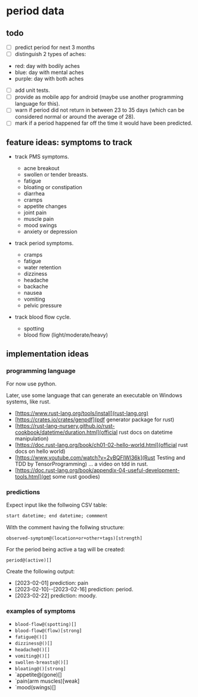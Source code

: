 
# period data

## todo

 - [ ] predict period for next 3 months
 - [ ] distinguish 2 types of aches:
  - red: day with bodily aches
  - blue: day with mental aches
  - purple: day with both aches
 - [ ] add unit tests.
 - [ ] provide as mobile app for android (maybe use another programming language for this).
 - [ ] warn if period did not return in between 23 to 35 days (which can be considered normal or around the average of 28).
 - [ ] mark if a period happened far off the time it would have been predicted.

## feature ideas: symptoms to track

 - track PMS symptoms.
   - acne breakout
   - swollen or tender breasts.
   - fatigue
   - bloating or constipation
   - diarrhea
   - cramps
   - appetite changes
   - joint pain
   - muscle pain
   - mood swings
   - anxiety or depression

 - track period symptoms.
   - cramps
   - fatigue
   - water retention
   - dizziness
   - headache
   - backache
   - nausea
   - vomiting
   - pelvic pressure

 - track blood flow cycle.
   - spotting
   - blood flow (light/moderate/heavy)

## implementation ideas

### programming language

For now use python.

Later, use some language that can generate an executable on Windows systems, like rust.

 - [https://www.rust-lang.org/tools/install](rust-lang.org)
 - [https://crates.io/crates/genpdf](pdf generator package for rust)
 - [https://rust-lang-nursery.github.io/rust-cookbook/datetime/duration.html](official rust docs on datetime manipulation)
 - [https://doc.rust-lang.org/book/ch01-02-hello-world.html](official rust docs on hello world)
 - [https://www.youtube.com/watch?v=2vBQFIWl36k](Rust Testing and TDD by TensorProgramming) ... a video on tdd in rust.
 - [https://doc.rust-lang.org/book/appendix-04-useful-development-tools.html](get some rust goodies)

### predictions

Expect input like the follwoing CSV table:

```markdown
start datetime; end datetime; commment
```

With the comment having the follwing structure:

`observed-symptom@(location+or+other+tags)[strength]`

For the period being active a tag will be created:

`period@(active)[]`

Create the following output:

 - [2023-02-01] prediction: pain
 - [2023-02-10]--[2023-02-16] prediction: period.
 - [2023-02-22] prediction: moody.

### examples of symptoms

 - `blood-flow@(spotting)[]`
 - `blood-flow@(flow)[strong]`
 - `fatigue@()[]`
 - `dizziness@()[]`
 - `headache@()[]`
 - `vomiting@()[]`
 - `swollen-breasts@()[]`
 - `bloating@()[strong]`
 - `appetite@(gone)[]
 - `pain(arm muscles)[weak]
 - `mood(swings)[]

